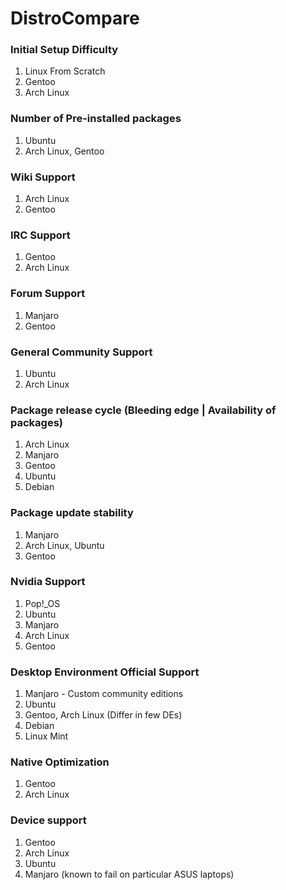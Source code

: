 # DistroCompare

### Initial Setup Difficulty
1. Linux From Scratch
2. Gentoo
3. Arch Linux

### Number of Pre-installed packages
1. Ubuntu
2. Arch Linux, Gentoo

### Wiki Support
1. Arch Linux
2. Gentoo

### IRC Support
1. Gentoo
2. Arch Linux

### Forum Support
1. Manjaro
2. Gentoo

### General Community Support
1. Ubuntu
2. Arch Linux

### Package release cycle (Bleeding edge | Availability of packages)
1. Arch Linux
2. Manjaro
3. Gentoo
4. Ubuntu
5. Debian

### Package update stability
1. Manjaro
2. Arch Linux, Ubuntu
3. Gentoo

### Nvidia Support
1. Pop!_OS
2. Ubuntu
3. Manjaro
4. Arch Linux
5. Gentoo

### Desktop Environment Official Support
1. Manjaro - Custom community editions
2. Ubuntu
3. Gentoo, Arch Linux (Differ in few DEs)
4. Debian
5. Linux Mint

### Native Optimization
1. Gentoo
2. Arch Linux

### Device support
1. Gentoo
2. Arch Linux
3. Ubuntu
4. Manjaro (known to fail on particular ASUS laptops)
